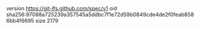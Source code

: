 version https://git-lfs.github.com/spec/v1
oid sha256:97088a725239a357545a5ddbc7f1e72d59b0849cde4de2f0feab8586bb4f6695
size 2179

